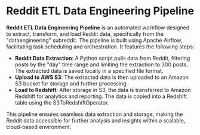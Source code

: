 <body>
    <h1>Reddit ETL Data Engineering Pipeline</h1>
    <p><strong>Reddit ETL Data Engineering Pipeline</strong> is an automated workflow designed to extract, transform, and load Reddit data, specifically from the "dataengineering" subreddit. The pipeline is built using Apache Airflow, facilitating task scheduling and orchestration. It features the following steps:</p>
    <ul>
        <li><strong>Reddit Data Extraction</strong>: A Python script pulls data from Reddit, filtering posts by the "day" time range and limiting the extraction to 300 posts. The extracted data is saved locally in a specified file format.</li>
        <li><strong>Upload to AWS S3</strong>: The extracted data is then uploaded to an Amazon S3 bucket for storage and further processing.</li>
        <li><strong>Load to Redshift</strong>: After storage in S3, the data is transferred to Amazon Redshift for analytics and reporting. The data is copied into a Redshift table using the S3ToRedshiftOperator.</li>
    </ul>
    <p>This pipeline ensures seamless data extraction and storage, making the Reddit data accessible for further analysis and insights within a scalable, cloud-based environment.</p>
</body>
</html>
